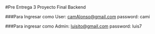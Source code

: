 #Pre Entrega 3 Proyecto Final Backend

###Para Ingresar como User: 
camAlonso@gmail.com
password: cami

###Para ingresar como Admin:
luisito@gmail.com
password: luis7
